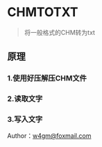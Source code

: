 # CHMTOTXT

> 将一般格式的CHM转为txt

## 原理  
### 1.使用好压解压CHM文件
### 2.读取文字
### 3.写入文字

Author：w4gm@foxmail.com